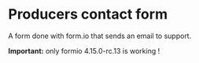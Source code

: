 # Producers contact form

A form done with form.io that sends an email to support.

**Important:** only formio 4.15.0-rc.13 is working !